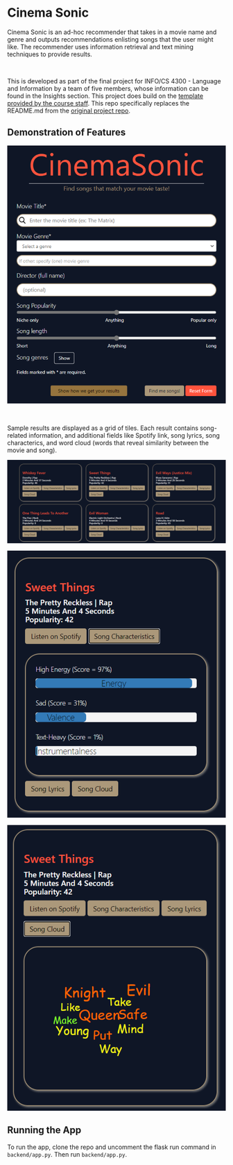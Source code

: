 # Cinema Sonic
Cinema Sonic is an ad-hoc recommender that takes in a movie name and genre and outputs recommendations enlisting songs that the user might like. The recommender uses information retrieval and text mining techniques to provide results. 

<br />

This is developed as part of the final project for INFO/CS 4300 - Language and Information by a team of five members, whose information can be found in the Insights section. This project does build on the [template provided by the course staff](https://github.com/CornellNLP/4300-Template-Spring-2023). This repo specifically replaces the README.md from the [original project repo](https://github.com/ep393/4300-Template-Spring-2023).

## Demonstration of Features
![](readme-img/home-page.png)

<br />

Sample results are displayed as a grid of tiles. Each result contains song-related information, and additional fields like Spotify link, song lyrics, song characterics, and word cloud (words that reveal similarity between the movie and song).

![](readme-img/sample-result.png)

![](readme-img/song-characteristics.png)

![](readme-img/word-cloud.png)

## Running the App

To run the app, clone the repo and uncomment the flask run command in `backend/app.py`. Then run `backend/app.py`.
